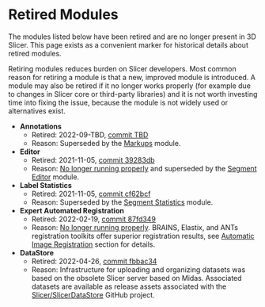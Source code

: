 # Retired Modules

The modules listed below have been retired and are no longer present in 3D Slicer. This page exists as a convenient marker for historical details about retired modules.

Retiring modules reduces burden on Slicer developers. Most common reason for retiring a module is that a new, improved module is introduced.
A module may also be retired if it no longer works properly (for example due to changes in Slicer core or third-party libraries) and it is not worth investing time into fixing the issue, because the module is not widely used or alternatives exist.

- **Annotations**
  - Retired: 2022-09-TBD, [commit TBD](https://github.com/Slicer/Slicer/commit/TBD)
  - Reason: Superseded by the [Markups](markups.md) module.
- **Editor**
  - Retired: 2021-11-05, [commit 39283db](https://github.com/Slicer/Slicer/commit/39283db420baf502fa99865c9d5d58d0e5295a6e)
  - Reason: [No longer running properly](https://github.com/Slicer/Slicer/issues/5962) and superseded by the [Segment Editor](segmenteditor.md) module.
- **Label Statistics**
  - Retired: 2021-11-05, [commit cf62bcf](https://github.com/Slicer/Slicer/commit/cf62bcfc89d4fc2606a84ac51f741a93d7037299)
  - Reason: Superseded by the [Segment Statistics](segmentstatistics.md) module.
- **Expert Automated Registration**
  - Retired: 2022-02-19, [commit 87fd349](https://github.com/Slicer/Slicer/commit/87fd349334e6414c28ba373bbc45d03c7345ad0c)
  - Reason: [No longer running properly](https://github.com/Slicer/Slicer/pull/6200#issuecomment-1045962304). BRAINS, Elastix, and ANTs registration toolkits offer superior registration results, see [Automatic Image Registration](../registration.md) section for details.
- **DataStore**
  - Retired: 2022-04-26, [commit fbbac34](https://github.com/Slicer/Slicer/commit/fbbac34e314666d94ad5e70e71736d103e003cc8)
  - Reason: Infrastructure for uploading and organizing datasets was based on the obsolete Slicer server based on Midas. Associated datasets are available as release assets associated with the [Slicer/SlicerDataStore](https://github.com/Slicer/SlicerDataStore) GitHub project.
